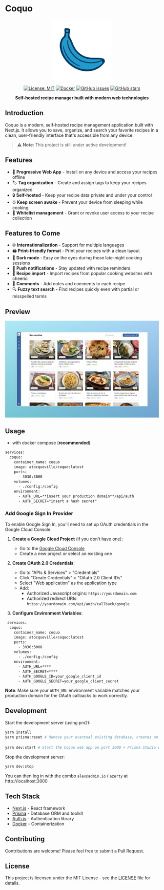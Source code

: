 # Coquo

<div align="center">
<img src="public/logo.png" alt="Coquo Logo" width="200"/>

[![License: MIT](https://img.shields.io/badge/License-MIT-yellow.svg)](https://opensource.org/licenses/MIT)
[![Docker](https://img.shields.io/docker/pulls/atocqueville/coquo)](https://hub.docker.com/r/atocqueville/coquo)
[![GitHub issues](https://img.shields.io/github/issues/atocqueville/coquo)](https://github.com/atocqueville/coquo/issues)
[![GitHub stars](https://img.shields.io/github/stars/atocqueville/coquo)](https://github.com/atocqueville/coquo/stargazers)

**Self-hosted recipe manager built with modern web technologies**
</div>

## Introduction

Coquo is a modern, self-hosted recipe management application built with Next.js. It allows you to save, organize, and search your favorite recipes in a clean, user-friendly interface that's accessible from any device.

> ⚠️ **Note**: This project is still under active development!

## Features

- 📱 **Progressive Web App** - Install on any device and access your recipes offline
- 🏷️ **Tag organization** - Create and assign tags to keep your recipes organized
- 🔒 **Self-hosted** - Keep your recipe data private and under your control
- ⏰ **Keep screen awake** - Prevent your device from sleeping while cooking
- 🔐 **Whitelist management** - Grant or revoke user access to your recipe collection

## Features to Come

- 🌐 **Internationalization** - Support for multiple languages
- 🖨️ **Print-friendly format** - Print your recipes with a clean layout
- 🌙 **Dark mode** - Easy on the eyes during those late-night cooking sessions
- 🔔 **Push notifications** - Stay updated with recipe reminders
- 🔄 **Recipe import** - Import recipes from popular cooking websites with cheerio
- 💬 **Comments** - Add notes and comments to each recipe
- 🔍 **Fuzzy text search** - Find recipes quickly even with partial or misspelled terms

## Preview

<img src="public/screenshot.jpeg" alt="Coquo Screenshot"/>

## Usage

- with docker compose (**recommended**)

```
services:
  coquo:
    container_name: coquo
    image: atocqueville/coquo:latest
    ports:
      - 3030:3000
    volumes:
      - ./config:/config
    environment:
      - AUTH_URL=**insert your production domain**/api/auth
      - AUTH_SECRET="insert a hash secret"
```

### Add Google Sign In Provider

To enable Google Sign In, you'll need to set up OAuth credentials in the Google Cloud Console:

1. **Create a Google Cloud Project** (if you don't have one):
   - Go to the [Google Cloud Console](https://console.cloud.google.com/)
   - Create a new project or select an existing one

2. **Create OAuth 2.0 Credentials**:
   - Go to "APIs & Services" > "Credentials"
   - Click "Create Credentials" > "OAuth 2.0 Client IDs"
   - Select "Web application" as the application type
   - Add:
     - Authorized Javascript origins: `https://yourdomain.com`
     - Authorized redirect URIs: `https://yourdomain.com/api/auth/callback/google`

3. **Configure Environment Variables**:
```
 services:
  coquo:
    container_name: coquo
    image: atocqueville/coquo:latest
    ports:
      - 3030:3000
    volumes:
      - ./config:/config
    environment:
      - AUTH_URL=****
      - AUTH_SECRET=****
      - AUTH_GOOGLE_ID=your_google_client_id
      - AUTH_GOOGLE_SECRET=your_google_client_secret
```

**Note**: Make sure your `AUTH_URL` environment variable matches your production domain for the OAuth callbacks to work correctly.

## Development

Start the development server (using pm2):

```bash
yarn install
yarn prisma:reset # Remove your eventual existing database, creates an empty one and plays migrations

yarn dev:start # Start the Coquo web app on port 3000 + Prisma Studio on port 5555
```

Stop the development server:

```bash
yarn dev:stop
```

You can then log in with the combo `alex@admin.io` / `azerty` at http://localhost:3000

## Tech Stack

- [Next.js](https://nextjs.org/) - React framework
- [Prisma](https://www.prisma.io/) - Database ORM and toolkit
- [Auth.js](https://authjs.dev/) - Authentication library
- [Docker](https://www.docker.com/) - Containerization

## Contributing

Contributions are welcome! Please feel free to submit a Pull Request.

## License

This project is licensed under the MIT License - see the [LICENSE](LICENSE) file for details.
